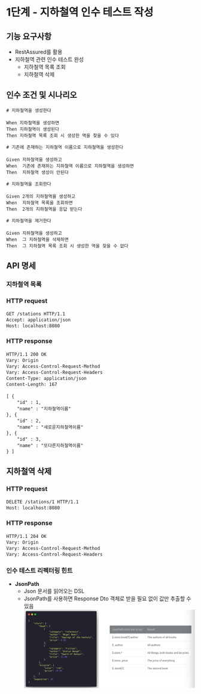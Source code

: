 # 1단계 - 지하철역 인수 테스트 작성

## 기능 요구사항

* RestAssured를 활용
* 지하철역 관련 인수 테스트 완성
    * 지하철역 목록 조회
    * 지하철역 삭제

## 인수 조건 및 시나리오

```
# 지하철역을 생성한다

When 지하철역을 생성하면
Then 지하철역이 생성된다
Then 지하철역 목록 조회 시 생성한 역을 찾을 수 있다
```

```
# 기존에 존재하는 지하철역 이름으로 지하철역을 생성한다

Given 지하철역을 생성하고
When  기존에 존재하는 지하철역 이름으로 지하철역을 생성하면
Then  지하철역 생성이 안된다
```

```
# 지하철역을 조회한다

Given 2개의 지하철역을 생성하고
When  지하철역 목록을 조회하면
Then  2개의 지하철역을 응답 받는다
```

```
# 지하철역을 제거한다

Given 지하철역을 생성하고
When  그 지하철역을 삭제하면
Then  그 지하철역 목록 조회 시 생성한 역을 찾을 수 없다
```

## API 명세

### 지하철역 목록

### HTTP request

```
GET /stations HTTP/1.1
Accept: application/json
Host: localhost:8080
```

### HTTP response

```
HTTP/1.1 200 OK
Vary: Origin
Vary: Access-Control-Request-Method
Vary: Access-Control-Request-Headers
Content-Type: application/json
Content-Length: 167 
 
[ {
    "id" : 1,
    "name" : "지하철역이름"
}, {
    "id" : 2,
    "name" : "새로운지하철역이름"
}, {
    "id" : 3,
    "name" : "또다른지하철역이름"
} ]
```

## 지하철역 삭제

### HTTP request

``` 
DELETE /stations/1 HTTP/1.1
Host: localhost:8080
```

### HTTP response

```
HTTP/1.1 204 OK
Vary: Origin
Vary: Access-Control-Request-Method
Vary: Access-Control-Request-Headers
```

### 인수 테스트 리펙터링 힌트

* **JsonPath**
    * Json 문서를 읽어오는 DSL
    * JsonPath를 사용하면 Response Dto 객체로 받을 필요 없이 값만 추출할 수 있음
      ![](jsonPathExample.png)